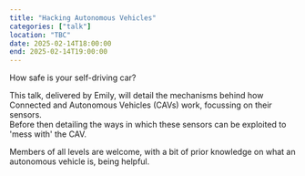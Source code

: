 ```yaml
---
title: "Hacking Autonomous Vehicles"
categories: ["talk"]
location: "TBC"
date: 2025-02-14T18:00:00
end: 2025-02-14T19:00:00
---
```


How safe is your self-driving car?

<!--more-->

This talk, delivered by Emily, will detail the mechanisms behind how Connected and Autonomous Vehicles (CAVs) work, focussing on their sensors.\
Before then detailing the ways in which these sensors can be exploited to 'mess with' the CAV.

Members of all levels are welcome, with a bit of prior knowledge on what an autonomous vehicle is, being helpful.
